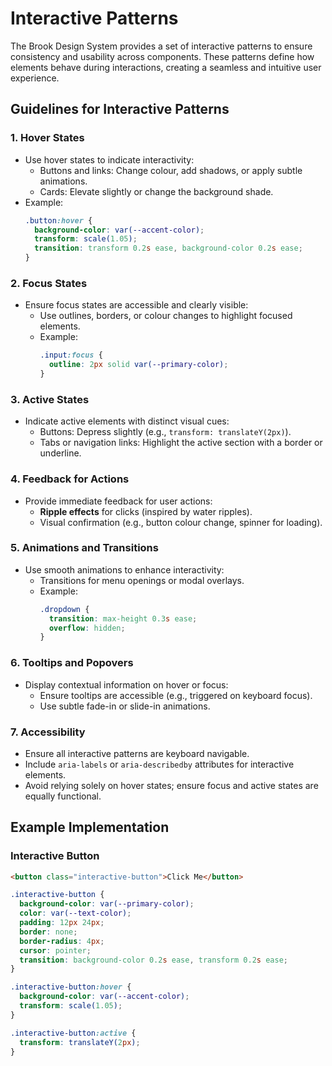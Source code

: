 
# Interactive Patterns

The Brook Design System provides a set of interactive patterns to ensure consistency and usability across components. These patterns define how elements behave during interactions, creating a seamless and intuitive user experience.

## Guidelines for Interactive Patterns

### 1. Hover States
- Use hover states to indicate interactivity:
  - Buttons and links: Change colour, add shadows, or apply subtle animations.
  - Cards: Elevate slightly or change the background shade.
- Example:
  ```css
  .button:hover {
    background-color: var(--accent-color);
    transform: scale(1.05);
    transition: transform 0.2s ease, background-color 0.2s ease;
  }
  ```

### 2. Focus States
- Ensure focus states are accessible and clearly visible:
  - Use outlines, borders, or colour changes to highlight focused elements.
  - Example:
    ```css
    .input:focus {
      outline: 2px solid var(--primary-color);
    }
    ```

### 3. Active States
- Indicate active elements with distinct visual cues:
  - Buttons: Depress slightly (e.g., `transform: translateY(2px)`).
  - Tabs or navigation links: Highlight the active section with a border or underline.

### 4. Feedback for Actions
- Provide immediate feedback for user actions:
  - **Ripple effects** for clicks (inspired by water ripples).
  - Visual confirmation (e.g., button colour change, spinner for loading).

### 5. Animations and Transitions
- Use smooth animations to enhance interactivity:
  - Transitions for menu openings or modal overlays.
  - Example:
    ```css
    .dropdown {
      transition: max-height 0.3s ease;
      overflow: hidden;
    }
    ```

### 6. Tooltips and Popovers
- Display contextual information on hover or focus:
  - Ensure tooltips are accessible (e.g., triggered on keyboard focus).
  - Use subtle fade-in or slide-in animations.

### 7. Accessibility
- Ensure all interactive patterns are keyboard navigable.
- Include `aria-labels` or `aria-describedby` attributes for interactive elements.
- Avoid relying solely on hover states; ensure focus and active states are equally functional.

## Example Implementation

### Interactive Button
```html
<button class="interactive-button">Click Me</button>
```

```css
.interactive-button {
  background-color: var(--primary-color);
  color: var(--text-color);
  padding: 12px 24px;
  border: none;
  border-radius: 4px;
  cursor: pointer;
  transition: background-color 0.2s ease, transform 0.2s ease;
}

.interactive-button:hover {
  background-color: var(--accent-color);
  transform: scale(1.05);
}

.interactive-button:active {
  transform: translateY(2px);
}
```
